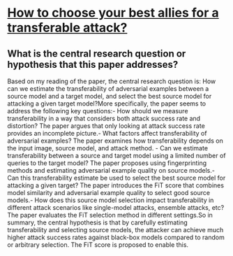 # [How to choose your best allies for a transferable attack?](https://arxiv.org/abs/2304.02312)

## What is the central research question or hypothesis that this paper addresses?

Based on my reading of the paper, the central research question is: How can we estimate the transferability of adversarial examples between a source model and a target model, and select the best source model for attacking a given target model?More specifically, the paper seems to address the following key questions:- How should we measure transferability in a way that considers both attack success rate and distortion? The paper argues that only looking at attack success rate provides an incomplete picture.- What factors affect transferability of adversarial examples? The paper examines how transferability depends on the input image, source model, and attack method. - Can we estimate transferability between a source and target model using a limited number of queries to the target model? The paper proposes using fingerprinting methods and estimating adversarial example quality on source models.- Can this transferability estimate be used to select the best source model for attacking a given target? The paper introduces the FiT score that combines model similarity and adversarial example quality to select good source models.- How does this source model selection impact transferability in different attack scenarios like single-model attacks, ensemble attacks, etc? The paper evaluates the FiT selection method in different settings.So in summary, the central hypothesis is that by carefully estimating transferability and selecting source models, the attacker can achieve much higher attack success rates against black-box models compared to random or arbitrary selection. The FiT score is proposed to enable this.
